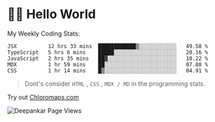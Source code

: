 # 👋🏽 Hello World 

<!--![Deepankar's github stats](https://github-readme-stats.vercel.app/api?username=Deep-Codes&count_private=true&show_icons=true&theme=radical)-->
My Weekly Coding Stats:

<!--START_SECTION:waka-->
```text
JSX          12 hrs 33 mins  ████████████▒░░░░░░░░░░░░   49.58 % 
TypeScript   5 hrs 6 mins    █████░░░░░░░░░░░░░░░░░░░░   20.16 % 
JavaScript   2 hrs 35 mins   ██▓░░░░░░░░░░░░░░░░░░░░░░   10.22 % 
MDX          1 hr 59 mins    ██░░░░░░░░░░░░░░░░░░░░░░░   07.88 % 
CSS          1 hr 14 mins    █▒░░░░░░░░░░░░░░░░░░░░░░░   04.91 % 
```
<!--END_SECTION:waka-->

> Dont's consider `HTML` , `CSS` , `MDX / MD` in the programming stats.

Try out [Chloromaps.com](https://www.chloromaps.com/)

<p align="left"> <img src="https://komarev.com/ghpvc/?username=Deep-Codes&label=Views&color=blue&style=plastic" alt="Deepankar Page Views" /> </p>
